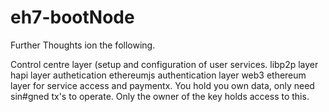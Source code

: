 # eh7-bootNode

Further Thoughts ion the following.

Control centre layer (setup and configuration of user services.
libp2p layer
hapi layer
authetication ethereumjs authentication layer
web3 ethereum layer for service access and  paymentx.
You hold you own data, only need sin#gned tx's to operate. Only the owner of the key holds access to this.
